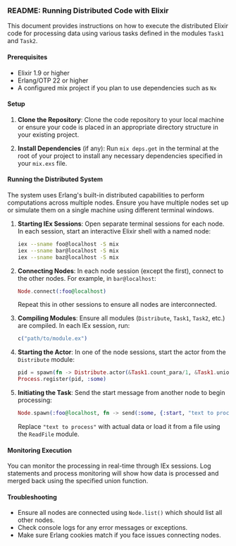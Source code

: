 ### README: Running Distributed Code with Elixir

This document provides instructions on how to execute the distributed Elixir code for processing data using various tasks defined in the modules `Task1` and `Task2`.

#### Prerequisites

- Elixir 1.9 or higher
- Erlang/OTP 22 or higher
- A configured mix project if you plan to use dependencies such as `Nx`

#### Setup

1. **Clone the Repository**:
   Clone the code repository to your local machine or ensure your code is placed in an appropriate directory structure in your existing project.

2. **Install Dependencies** (if any):
   Run `mix deps.get` in the terminal at the root of your project to install any necessary dependencies specified in your `mix.exs` file.

#### Running the Distributed System

The system uses Erlang's built-in distributed capabilities to perform computations across multiple nodes. Ensure you have multiple nodes set up or simulate them on a single machine using different terminal windows.

1. **Starting IEx Sessions**:
   Open separate terminal sessions for each node. In each session, start an interactive Elixir shell with a named node:

   ```bash
   iex --sname foo@localhost -S mix
   iex --sname bar@localhost -S mix
   iex --sname baz@localhost -S mix
   ```

2. **Connecting Nodes**:
   In each node session (except the first), connect to the other nodes. For example, in `bar@localhost`:

   ```elixir
   Node.connect(:foo@localhost)
   ```

   Repeat this in other sessions to ensure all nodes are interconnected.

3. **Compiling Modules**:
   Ensure all modules (`Distribute`, `Task1`, `Task2`, etc.) are compiled. In each IEx session, run:

   ```elixir
   c("path/to/module.ex")
   ```

4. **Starting the Actor**:
   In one of the node sessions, start the actor from the `Distribute` module:

   ```elixir
   pid = spawn(fn -> Distribute.actor(&Task1.count_para/1, &Task1.union_fun/2, &Task1.partition_fun/2, %{}, :some) end)
   Process.register(pid, :some)
   ```

5. **Initiating the Task**:
   Send the start message from another node to begin processing:

   ```elixir
   Node.spawn(:foo@localhost, fn -> send(:some, {:start, "text to process"}) end)
   ```

   Replace `"text to process"` with actual data or load it from a file using the `ReadFile` module.

#### Monitoring Execution

You can monitor the processing in real-time through IEx sessions. Log statements and process monitoring will show how data is processed and merged back using the specified union function.

#### Troubleshooting

- Ensure all nodes are connected using `Node.list()` which should list all other nodes.
- Check console logs for any error messages or exceptions.
- Make sure Erlang cookies match if you face issues connecting nodes.
